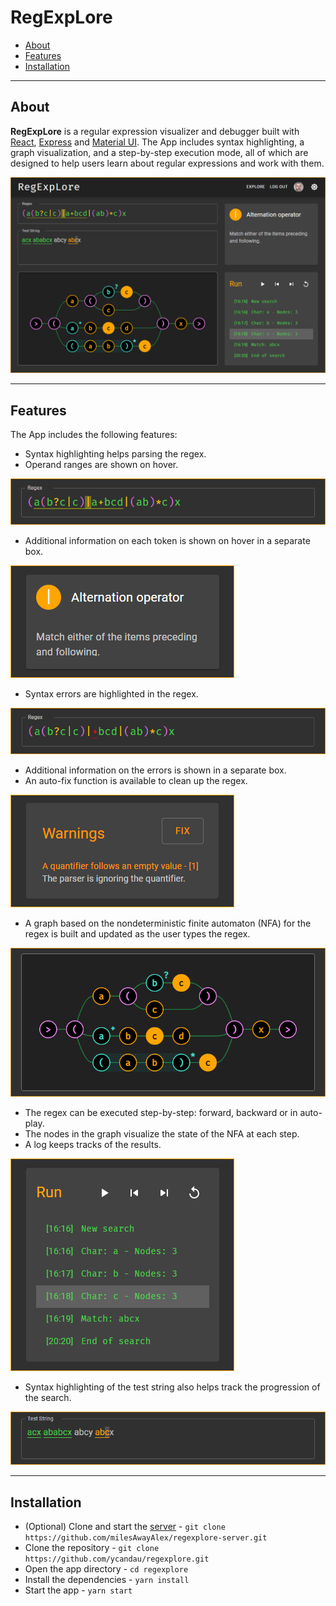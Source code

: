 # RegExpLore

- [About](#about)
- [Features](#features)
- [Installation](#installation)

---

## About

**RegExpLore** is a regular expression visualizer and debugger built with [React](https://reactjs.org/), [Express](https://expressjs.com/) and [Material UI](https://mui.com/). The App includes syntax highlighting, a graph visualization, and a step-by-step execution mode, all of which are designed to help users learn about regular expressions and work with them.

![Application](./docs/all.png)

---

## Features

The App includes the following features:

- Syntax highlighting helps parsing the regex.
- Operand ranges are shown on hover.

![Regex string](./docs/regex.png)

- Additional information on each token is shown on hover in a separate box.

![Info box](./docs/info.png)

- Syntax errors are highlighted in the regex.

![Regex error](./docs/regex_error.png)

- Additional information on the errors is shown in a separate box.
- An auto-fix function is available to clean up the regex.

![Syntax errors](./docs/warnings.png)

- A graph based on the nondeterministic finite automaton (NFA) for the regex is built and updated as the user types the regex.

![Graph](./docs/graph.png)

- The regex can be executed step-by-step: forward, backward or in auto-play.
- The nodes in the graph visualize the state of the NFA at each step.
- A log keeps tracks of the results.

![Run](./docs/run.png)

- Syntax highlighting of the test string also helps track the progression of the search.

![Test string](./docs/test_string.png)

---

## Installation

- (Optional) Clone and start the [server](https://github.com/milesAwayAlex/regexplore-server) - `git clone https://github.com/milesAwayAlex/regexplore-server.git`
- Clone the repository - `git clone https://github.com/ycandau/regexplore.git`
- Open the app directory - `cd regexplore`
- Install the dependencies - `yarn install`
- Start the app - `yarn start`
